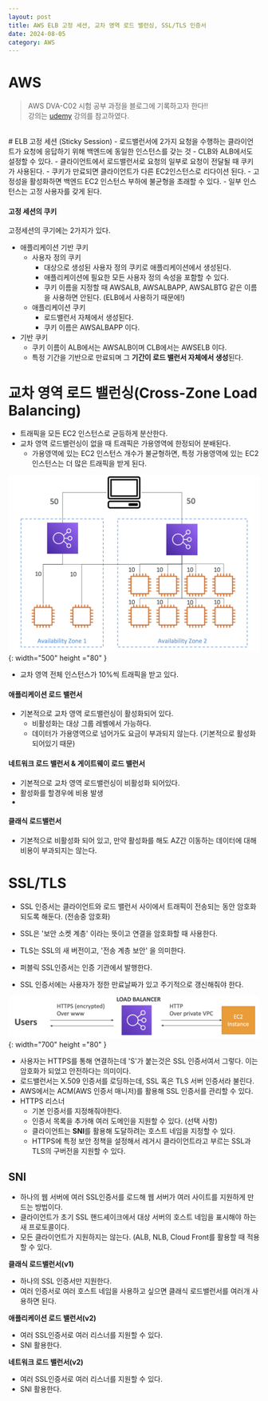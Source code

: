 ```yaml
---
layout: post
title: AWS ELB 고정 세션, 교차 영역 로드 밸런싱, SSL/TLS 인증서
date: 2024-08-05
category: AWS
---
```


# AWS

> AWS DVA-C02 시험 공부 과정을 블로그에 기록하고자 한다!! <br>
> 강의는 [udemy](https://www.udemy.com/share/105Hxw3@0cQdz1131EH9l6miYRGC7Z2Im8bmTMdAo7U-M_IUQA0101eYlVeFerKpk6CkYQwlDA==/) 강의를 참고하였다.

<br>
# ELB 고정 세션 (Sticky Session)
- 로드밸런서에 2가지 요청을 수행하는 클라이언트가 요청에 응답하기 위해 백엔드에 동일한 인스턴스를 갖는 것
- CLB와 ALB에서도 설정할 수 있다. 
- 클라이언트에서 로드밸런서로 요청의 일부로 요청이 전달될 때 쿠키가 사용된다.
    - 쿠키가 만료되면 클라이언트가 다른 EC2인스턴스로 리다이션 된다. 
- 고정성을 활성화하면 백엔드 EC2 인스턴스 부하에 불균형을 초래할 수 있다.
- 일부 인스턴스는 고정 사용자를 갖게 된다.
 

#### 고정 세션의 쿠키
고정세션의 쿠기에는 2가지가 있다.
- 애플리케이션 기반 쿠키
  - 사용자 정의 쿠키
    - 대상으로 생성된 사용자 정의 쿠키로  애플리케이션에서 생성된다.
    - 애플리케이션에 필요한 모든 사용자 정의 속성을 포함할 수 있다. 
    - 쿠키 이름을 지정할 때 AWSALB, AWSALBAPP, AWSALBTG 같은 이름을 사용하면 안된다. (ELB에서 사용하기 때문에!)
  - 애플리케이션 쿠키
    - 로드밸런서 자체에서 생성된다.
    - 쿠키 이름은 AWSALBAPP 이다.
- 기반 쿠키
  - 쿠키 이름이 ALB에서는 AWSALB이며 CLB에서는 AWSELB 이다. 
  - 특정 기간을 기반으로 만료되며 그 **기간이 로드 밸런서 자체에서 생성**된다. 

# 교차 영역 로드 밸런싱(Cross-Zone Load Balancing)
- 트래픽을 모든 EC2 인스턴스로 균등하게 분산한다. 
- 교차 영역 로드밸런싱이 없을 때 트래픽은 가용영역에 한정되어 분배된다. 
  - 가용영역에 있는 EC2 인스턴스 개수가 불균형하면, 특정 가용영역에 있는 EC2 인스턴스는 더 많은 트래픽을 받게 된다. 

![alt text](\public\img\aws12-1.png){: width="500" height ="80" }
- 교차 영역 전체 인스턴스가 10%씩 트래픽을 받고 있다.

#### 애플리케이션 로드 밸런서
- 기본적으로 교차 영역 로드밸런싱이 활성화되어 있다.
  - 비활성화는 대상 그룹 레벨에서 가능하다.
  - 데이터가 가용영역으로 넘어가도 요금이 부과되지 않는다. (기본적으로 활성화되어있기 때문)

#### 네트워크 로드 밸런서 & 게이트웨이 로드 밸런서
- 기본적으로 교차 영역 로드밸런싱이 비활성화 되어있다. 
- 활성화를 할경우에 비용 발생
- 
#### 클래식 로드밸런서
- 기본적으로 비활성화 되어 있고, 만약 활성화를 해도 AZ간 이동하는 데이터에 대해 비용이 부과되지는 않는다.


# SSL/TLS
- SSL 인증서는 클라이언트와 로드 밸런서 사이에서 트래픽이 전송되는 동안 암호화되도록 해둔다. (전송중 암호화)
- SSL은 '보안 소켓 계층' 이라는 뜻이고 연결을 암호화할 때 사용한다.
- TLS는 SSL의 새 버전이고, '전송 계층 보안' 을 의미한다. 

- 퍼블릭 SSL인증서는 인증 기관에서 발행한다. 
- SSL 인증서에는 사용자가 정한 만료날짜가 있고 주기적으로 갱신해줘야 한다.

![alt text](\public\img\aws12-3.png){: width="700" height ="80" }
- 사용자는 HTTPS를 통해 연결하는데 'S'가 붙는것은 SSL 인증서여서 그렇다. 이는 암호화가 되었고 안전하다는 의미이다. 
- 로드밸런서는 X.509 인증서를 로딩하는데, SSL 혹은 TLS 서버 인증서라 불린다. 
- AWS에서는 ACM(AWS 인증서 매니저)를 활용해 SSL 인증서를 관리할 수 있다.
- HTTPS 리스너
  - 기본 인증서를 지정해줘야한다.
  - 인증서 목록을 추가해 여러 도메인을 지원할 수 있다. (선택 사항)
  - 클라이언트는 **SNI**를 활용해 도달하려는 호스트 네임을 지정할 수 있다. 
  - HTTPS에 특정 보안 정책을 설정해서 레거시 클라이언트라고 부르는 SSL과 TLS의 구버전을 지원할 수 있다. 

## SNI
- 하나의 웹 서버에 여러 SSL인증서를 로드해 웹 서버가 여러 사이트를 지원하게 만드는 방법이다. 
- 클라이언트가 초기 SSL 핸드셰이크에서 대상 서버의 호스트 네임을 표시해야 하는 새 프로토콜이다.
- 모든 클라이언트가 지원하지는 않는다. (ALB, NLB, Cloud Front를 활용할 때 적용할 수 있다.

**클래식 로드밸런서(v1)**
- 하나의 SSL 인증서만 지원한다. 
- 여러 인증서로 여러 호스트 네임을 사용하고 싶으면 클래식 로드밸런서를 여러개 사용하면 된다. 

**애플리케이션 로드 밸런서(v2)**
- 여러 SSL인증서로 여러 리스너를 지원할 수 있다.
- SNI 활용한다.

**네트워크 로드 밸런서(v2)**
- 여러 SSL인증서로 여러 리스너를 지원할 수 있다.
- SNI 활용한다.
